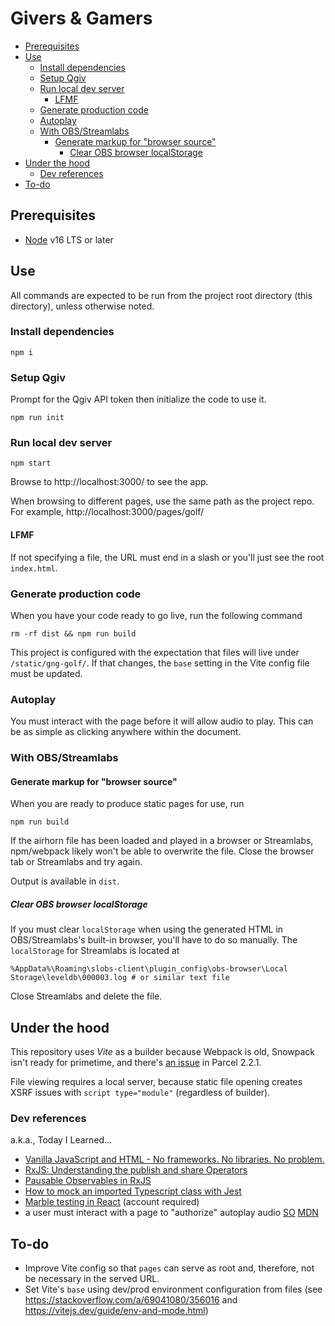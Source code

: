 # Givers & Gamers

- [Prerequisites](#prerequisites)
- [Use](#use)
  - [Install dependencies](#install-dependencies)
  - [Setup Qgiv](#setup-qgiv)
  - [Run local dev server](#run-local-dev-server)
    - [LFMF](#lfmf)
  - [Generate production code](#generate-production-code)
  - [Autoplay](#autoplay)
  - [With OBS/Streamlabs](#with-obsstreamlabs)
    - [Generate markup for "browser source"](#generate-markup-for-browser-source)
      - [Clear OBS browser localStorage](#clear-obs-browser-localstorage)
- [Under the hood](#under-the-hood)
  - [Dev references](#dev-references)
- [To-do](#to-do)

## Prerequisites
* [Node](https://nodejs.org/en/download/) v16 LTS or later


## Use
All commands are expected to be run from the project root directory
(this directory), unless otherwise noted.

### Install dependencies
```shell
npm i
```

### Setup Qgiv
Prompt for the Qgiv API token then initialize the code to use it.
```shell
npm run init
```

### Run local dev server
```shell
npm start
```
Browse to http://localhost:3000/ to see the app.

When browsing to different pages, use the same path as the project repo. For
example, http://localhost:3000/pages/golf/

#### LFMF

If not specifying a file, the URL must end in a slash or you'll just see
the root `index.html`.

### Generate production code
When you have your code ready to go live, run the following command
```shell
rm -rf dist && npm run build
```

This project is configured with the expectation that files will live under
`/static/gng-golf/`. If that changes, the `base` setting in the Vite config
file must be updated.

### Autoplay
You must interact with the page before it will allow audio to play. This
can be as simple as clicking anywhere within the document.

### With OBS/Streamlabs

#### Generate markup for "browser source"
When you are ready to produce static pages for use, run
```shell
npm run build
```

If the airhorn file has been loaded and played in a browser or Streamlabs,
npm/webpack likely won't be able to overwrite the file. Close the browser tab
or Streamlabs and try again.

Output is available in `dist`.

##### Clear OBS browser localStorage
If you must clear `localStorage` when using the generated HTML in
OBS/Streamlabs's built-in browser, you'll have to do so manually. The
`localStorage` for Streamlabs is located at
```
%AppData%\Roaming\slobs-client\plugin_config\obs-browser\Local Storage\leveldb\000003.log # or similar text file
```
Close Streamlabs and delete the file.

## Under the hood

This repository uses *Vite* as a builder because Webpack is old, Snowpack
isn't ready for primetime, and there's 
[an issue](https://github.com/parcel-bundler/parcel/issues/7574) in Parcel
2.2.1.

File viewing requires a local server, because static file opening creates
XSRF issues with `script type="module"` (regardless of builder).

### Dev references
a.k.a., Today I Learned...
 * [Vanilla JavaScript and HTML - No frameworks. No libraries. No problem.](https://johnpapa.net/render-html-2/)
 * [RxJS: Understanding the publish and share Operators](https://ncjamieson.com/understanding-publish-and-share/)
 * [Pausable Observables in RxJS](https://kddsky.medium.com/pauseable-observables-in-rxjs-58ce2b8c7dfd)
 * [How to mock an imported Typescript class with Jest](https://dev.to/codedivoire/how-to-mock-an-imported-typescript-class-with-jest-2g7j)
 * [Marble testing in React](https://medium.com/swlh/marble-testing-in-react-ba0639441afa) (account required)
 * a user must interact with a page to "authorize" autoplay audio [SO](https://stackoverflow.com/a/57632961/356016) [MDN](https://developer.mozilla.org/en-US/docs/Web/Media/Autoplay_guide)

## To-do

* Improve Vite config so that `pages` can serve as root and, therefore, not
    be necessary in the served URL.
* Set Vite's `base` using dev/prod environment configuration from files
    (see https://stackoverflow.com/a/69041080/356016 and https://vitejs.dev/guide/env-and-mode.html)
